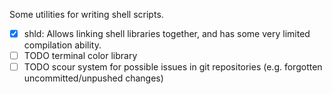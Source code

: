 Some utilities for writing shell scripts.

- [x] shld:
  Allows linking shell libraries together, and has some very limited compilation ability.
- [ ] TODO terminal color library
- [ ] TODO scour system for possible issues in git repositories (e.g. forgotten uncommitted/unpushed changes)
